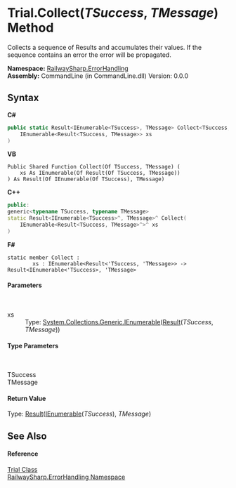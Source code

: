 # Trial.Collect(*TSuccess*, *TMessage*) Method 
 

Collects a sequence of Results and accumulates their values. If the sequence contains an error the error will be propagated.

**Namespace:**&nbsp;<a href="N_RailwaySharp_ErrorHandling">RailwaySharp.ErrorHandling</a><br />**Assembly:**&nbsp;CommandLine (in CommandLine.dll) Version: 0.0.0

## Syntax

**C#**<br />
``` C#
public static Result<IEnumerable<TSuccess>, TMessage> Collect<TSuccess, TMessage>(
	IEnumerable<Result<TSuccess, TMessage>> xs
)

```

**VB**<br />
``` VB
Public Shared Function Collect(Of TSuccess, TMessage) ( 
	xs As IEnumerable(Of Result(Of TSuccess, TMessage))
) As Result(Of IEnumerable(Of TSuccess), TMessage)
```

**C++**<br />
``` C++
public:
generic<typename TSuccess, typename TMessage>
static Result<IEnumerable<TSuccess>^, TMessage>^ Collect(
	IEnumerable<Result<TSuccess, TMessage>^>^ xs
)
```

**F#**<br />
``` F#
static member Collect : 
        xs : IEnumerable<Result<'TSuccess, 'TMessage>> -> Result<IEnumerable<'TSuccess>, 'TMessage> 

```


#### Parameters
&nbsp;<dl><dt>xs</dt><dd>Type: <a href="https://docs.microsoft.com/dotnet/api/system.collections.generic.ienumerable-1" target="_blank">System.Collections.Generic.IEnumerable</a>(<a href="T_RailwaySharp_ErrorHandling_Result_2">Result</a>(*TSuccess*, *TMessage*))<br /></dd></dl>

#### Type Parameters
&nbsp;<dl><dt>TSuccess</dt><dd /><dt>TMessage</dt><dd /></dl>

#### Return Value
Type: <a href="T_RailwaySharp_ErrorHandling_Result_2">Result</a>(<a href="https://docs.microsoft.com/dotnet/api/system.collections.generic.ienumerable-1" target="_blank">IEnumerable</a>(*TSuccess*), *TMessage*)

## See Also


#### Reference
<a href="T_RailwaySharp_ErrorHandling_Trial">Trial Class</a><br /><a href="N_RailwaySharp_ErrorHandling">RailwaySharp.ErrorHandling Namespace</a><br />